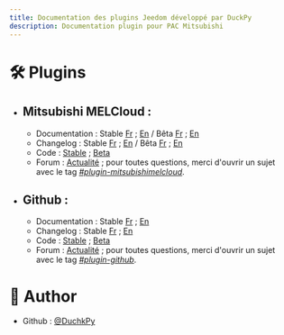 ```yaml
---
title: Documentation des plugins Jeedom développé par DuckPy
description: Documentation plugin pour PAC Mitsubishi
---
```



# 🛠️ Plugins 
 - ## Mitsubishi MELCloud&nbsp;:
    - Documentation&nbsp;: Stable [Fr](/Jeedom_docs/mitsubishimelcloud/fr_FR/index.html) ; [En](/Jeedom_docs/mitsubishimelcloud/en_US/index.html) / Bêta [Fr](/Jeedom_docs/mitsubishimelcloud/fr_FR/index_beta.html) ; [En](/Jeedom_docs/mitsubishimelcloud/en_US/index_beta.html)
    - Changelog&nbsp;: Stable [Fr](/Jeedom_docs/mitsubishimelcloud/fr_FR/changelog.html) ; [En](/Jeedom_docs/mitsubishimelcloud/en_US/changelog.html) / Bêta [Fr](/Jeedom_docs/mitsubishimelcloud/fr_FR/changelog_beta.html) ; [En](/Jeedom_docs/mitsubishimelcloud/en_US/changelog_beta.html)
    - Code&nbsp;: [Stable](https://github.com/DuchkPy/mitsubishimelcloud/tree/master) ; [Beta](https://github.com/DuchkPy/mitsubishimelcloud/tree/Beta)
    - Forum&nbsp;: [Actualité](https://community.jeedom.com/t/plugin-mitsubishimelcloud-actualites/104290) ; pour toutes questions, merci d'ouvrir un sujet avec le tag *[#plugin-mitsubishimelcloud][https://community.jeedom.com/tags/c/plugins/wellness/51/plugin-mitsubishimelcloud]*.

 - ## Github&nbsp;:
    - Documentation&nbsp;: Stable [Fr](/Jeedom_docs/plugin-github/fr_FR/index.html) ; [En](/Jeedom_docs/plugin-github/en_US/index.html)
    - Changelog&nbsp;: Stable [Fr](/Jeedom_docs/plugin-github/fr_FR/changelog.html) ; [En](/Jeedom_docs/plugin-github/en_US/changelog.html)
    - Code&nbsp;: [Stable](https://github.com/DuchkPy/plugin-github/tree/master) ; [Beta](https://github.com/DuchkPy/plugin-github/tree/beta)
    - Forum&nbsp;: [Actualité](https://community.jeedom.com/t/nouveau-plugin-github/45152) ; pour toutes questions, merci d'ouvrir un sujet avec le tag *[#plugin-github][https://community.jeedom.com/tags/c/plugins/programming/84/plugin-github]*.


# 🙇 Author

- Github&nbsp;: [@DuchkPy](https://github.com/DuchkPy)


[https://community.jeedom.com/tags/c/plugins/wellness/51/plugin-mitsubishimelcloud]: https://community.jeedom.com/tags/c/plugins/wellness/51/plugin-mitsubishimelcloud
[https://community.jeedom.com/tags/c/plugins/programming/84/plugin-github]: https://community.jeedom.com/tags/c/plugins/programming/84/plugin-github